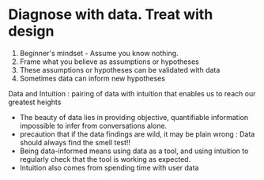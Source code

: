 # Diagnose with data. Treat with design

1. Beginner's mindset - Assume you know nothing.
2. Frame what you believe as assumptions or hypotheses
3. These assumptions or hypotheses can be validated with data
4. Sometimes data can inform new hypotheses

Data and Intuition :  pairing of data with intuition that enables us to reach our greatest heights

- The beauty of data lies in providing objective, quantifiable information impossible to infer from conversations alone.
- precaution that if the data findings are wild, it may be plain wrong : Data should always find the smell test!!
- Being data-informed means using data as a tool, and using intuition to regularly check that the tool is working as expected.
- Intuition also comes from spending time with user data